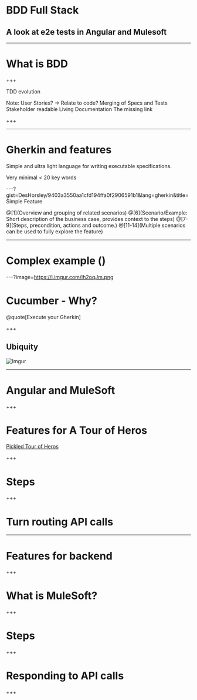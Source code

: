 # BDD Full Stack
## A look at e2e tests in Angular and Mulesoft

---

# What is BDD

+++

TDD evolution

Note:
User Stories? 
  -> Relate to code?
Merging of Specs and Tests
Stakeholder readable
Living Documentation
The missing link

+++ 

---

# Gherkin and features

Simple and ultra light language for writing executable specifications.

Very minimal < 20 key words

---?gist=DesHorsley/9403a3550aa1cfd194ffa0f2906591b1&lang=gherkin&title=Simple Feature

@[1](Overview and grouping of related scenarios)
@[6](Scenario/Example: Short description of the business case, provides context to the steps)
@[7-9](Steps, precondition, actions and outcome.)
@[11-14](Multiple scenarios can be used to fully explore the feature)

---

# Complex example ()

---?image=https://i.imgur.com/ih2oqJm.png

# Cucumber - Why?

@quote[Execute your Gherkin]



+++

## Ubiquity 

![Imgur](https://i.imgur.com/d70rp1a.png)


---

# Angular and MuleSoft

+++

# Features for A Tour of Heros

[Pickled Tour of Heros](https://github.com/DesHorsley/angular-tour-of-heroes)

+++

# Steps

+++

# Turn routing API calls

---

# Features for backend

+++

# What is MuleSoft?

<!--Picture of Max the mule or the mule logo? -->

+++

# Steps

+++

# Responding to API calls

+++

